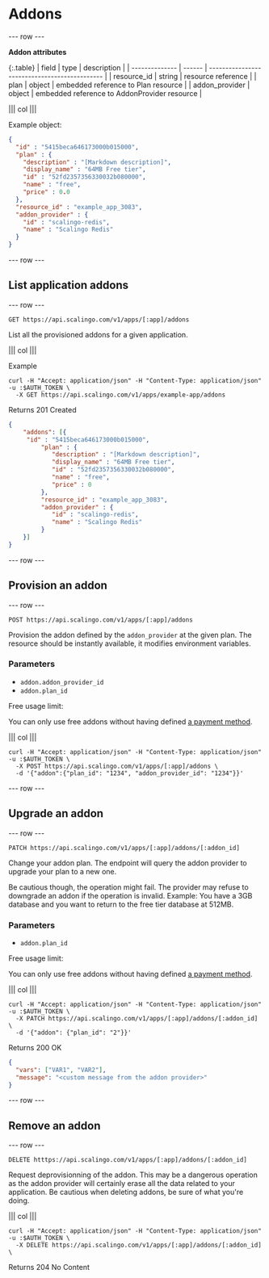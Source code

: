 # Addons

--- row ---

**Addon attributes**

{:.table}
| field          | type   | description                                   |
| -------------- | ------ | --------------------------------------------- |
| resource_id    | string | resource reference                            |
| plan           | object | embedded reference to Plan resource           |
| addon_provider | object | embedded reference to AddonProvider resource  |

||| col |||

Example object:

```json
{
  "id" : "5415beca646173000b015000",
  "plan" : {
    "description" : "[Markdown description]",
    "display_name" : "64MB Free tier",
    "id" : "52fd2357356330032b080000",
    "name" : "free",
    "price" : 0.0
  },
  "resource_id" : "example_app_3083",
  "addon_provider" : {
    "id" : "scalingo-redis",
    "name" : "Scalingo Redis"
  }
}
```

--- row ---

## List application addons

--- row ---

`GET https://api.scalingo.com/v1/apps/[:app]/addons`

List all the provisioned addons for a given application.

||| col |||

Example

```shell
curl -H "Accept: application/json" -H "Content-Type: application/json" -u :$AUTH_TOKEN \ 
  -X GET https://api.scalingo.com/v1/apps/example-app/addons
```

Returns 201 Created

```json
{
    "addons": [{
	 "id" : "5415beca646173000b015000",
         "plan" : {
            "description" : "[Markdown description]",
            "display_name" : "64MB Free tier",
            "id" : "52fd2357356330032b080000",
            "name" : "free",
            "price" : 0
         },
         "resource_id" : "example_app_3083",
         "addon_provider" : {
            "id" : "scalingo-redis",
            "name" : "Scalingo Redis"
         }
    }]
}
```

--- row ---

## Provision an addon

--- row ---

`POST https://api.scalingo.com/v1/apps/[:app]/addons`

Provision the addon defined by the `addon_provider` at the given plan.
The resource should be instantly available, it modifies environment
variables.

### Parameters

* `addon.addon_provider_id`
* `addon.plan_id`

Free usage limit:

You can only use free addons without having defined [a payment
method](https://my.scalingo.com/apps/billing).

||| col |||

```shell
curl -H "Accept: application/json" -H "Content-Type: application/json" -u :$AUTH_TOKEN \
  -X POST https://api.scalingo.com/v1/apps/[:app]/addons \
  -d '{"addon":{"plan_id": "1234", "addon_provider_id": "1234"}}'
```

--- row ---

## Upgrade an addon

--- row ---

`PATCH https://api.scalingo.com/v1/apps/[:app]/addons/[:addon_id]`

Change your addon plan. The endpoint will query the addon provider to
upgrade your plan to a new one.

Be cautious though, the operation might fail. The provider may refuse to
downgrade an addon if the operation is invalid. Example: You have a 3GB
database and you want to return to the free tier database at 512MB.

### Parameters

* `addon.plan_id`

Free usage limit:

You can only use free addons without having defined [a payment
method](https://my.scalingo.com/apps/billing).


||| col |||

```shell
curl -H "Accept: application/json" -H "Content-Type: application/json" -u :$AUTH_TOKEN \
  -X PATCH https://api.scalingo.com/v1/apps/[:app]/addons/[:addon_id] \
  -d '{"addon": {"plan_id": "2"}}'
```

Returns 200 OK

```json
{
  "vars": ["VAR1", "VAR2"],
  "message": "<custom message from the addon provider>"
}
```

--- row ---

## Remove an addon

--- row ---

`DELETE htttps://api.scalingo.com/v1/apps/[:app]/addons/[:addon_id]`

Request deprovisionning of the addon. This may be a dangerous operation as the
addon provider will certainly erase all the data related to your application.
Be cautious when deleting addons, be sure of what you're doing.

||| col |||

```shell
curl -H "Accept: application/json" -H "Content-Type: application/json" -u :$AUTH_TOKEN \
  -X DELETE https://api.scalingo.com/v1/apps/[:app]/addons/[:addon_id] \
```

Returns 204 No Content
